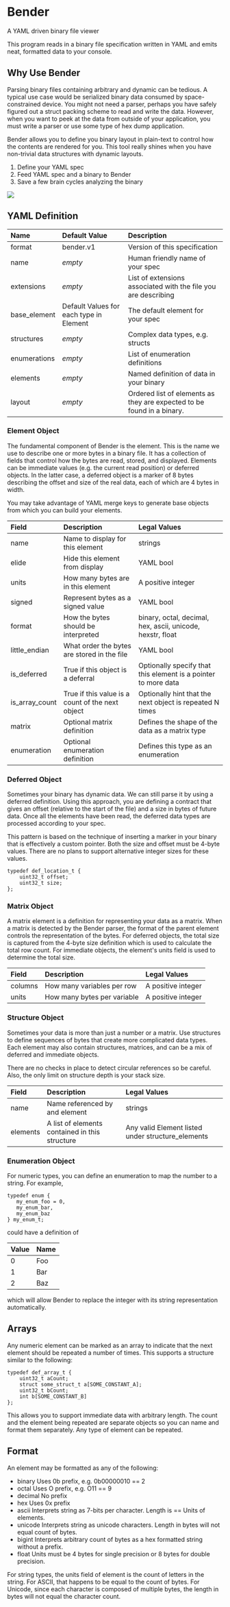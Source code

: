 # Bender
A YAML driven binary file viewer

This program reads in a binary file specification written in YAML and emits neat, formatted data to your console. 

## Why Use Bender 

Parsing binary files containing arbitrary and dynamic can be tedious. A typical use case would be serialized binary 
data consumed by space-constrained device. You might not need a parser, perhaps you have safely figured out a struct 
packing scheme to read and write the data. However, when you want to peek at the data from outside of your application,
you must write a parser or use some type of hex dump application. 

Bender allows you to define you binary layout in plain-text to control how the contents are rendered for you. This 
tool really shines when you have non-trivial data structures with dynamic layouts.

1) Define your YAML spec
2) Feed YAML spec and a binary to Bender
3) Save a few brain cycles analyzing the binary

![](examples/sample_01.PNG)

## YAML Definition
| Name | Default Value | Description |
|:-----|:--------------|:------------|
| format | bender.v1 | Version of this specification |
| name | _empty_ | Human friendly name of your spec |
| extensions | _empty_ | List of extensions associated with the file you are describing |
| base_element | Default Values for each type in Element | The default element for your spec |
| structures | _empty_ | Complex data types, e.g. structs |
| enumerations | _empty_ | List of enumeration definitions |
| elements | _empty_ | Named definition of data in your binary |
| layout | _empty_ | Ordered list of elements as they are expected to be found in a binary. |

### Element Object
The fundamental component of Bender is the element. This is the name we use to describe one or more bytes in a binary 
file. It has a collection of fields that control how the bytes are read, stored, and displayed. Elements can be 
immediate values (e.g. the current read position) or deferred objects. In the latter case, a deferred object is a marker
of 8 bytes describing the offset and size of the real data, each of which are 4 bytes in width.

You may take advantage of YAML merge keys to generate base objects from which you can build your elements.

| Field | Description | Legal Values |
|:------|:------------|:-------------|
| name | Name to display for this element | strings |
| elide | Hide this element from display | YAML bool |
| units | How many bytes are in this element | A positive integer |
| signed | Represent bytes as a signed value | YAML bool |
| format | How the bytes should be interpreted | binary, octal, decimal, hex, ascii, unicode, hexstr, float |
| little_endian | What order the bytes are stored in the file | YAML bool |
| is_deferred | True if this object is a deferral | Optionally specify that this element is a pointer to more data |
| is_array_count| True if this value is a count of the next object | Optionally hint that the next object is repeated N times |
| matrix | Optional matrix definition | Defines the shape of the data as a matrix type |
| enumeration | Optional enumeration definition | Defines this type as an enumeration |

### Deferred Object
Sometimes your binary has dynamic data. We can still parse it by using a deferred definition. Using this approach, you 
are defining a contract that gives an offset (relative to the start of the file) and a size in bytes of future data. 
Once all the elements have been read, the deferred data types are processed according to your spec.

This pattern is based on the technique of inserting a marker in your binary that is effectively a custom pointer. Both 
the size and offset must be 4-byte values. There are no plans to support alternative integer sizes for these values.

```
typedef def_location_t {
	uint32_t offset;
	uint32_t size;
};
```

### Matrix Object
A matrix element is a definition for representing your data as a matrix. When a matrix is detected by the Bender parser, 
the format of the parent element controls the representation of the bytes. For deferred objects, the total size is 
captured from the 4-byte size definition which is used to calculate the total row count. For immediate objects,
the element's units field is used to determine the total size.

| Field | Description | Legal Values |
|:------|:------------|:-------------|
| columns | How many variables per row | A positive integer |
| units | How many bytes per variable | A positive integer |


### Structure Object
Sometimes your data is more than just a number or a matrix. Use structures to define sequences of bytes that create more 
complicated data types. Each element may also contain structures, matrices, and can be a mix of deferred and immediate 
objects.

There are no checks in place to detect circular references so be careful. Also, the only limit on structure depth is 
your stack size. 

| Field | Description | Legal Values |
|:------|:------------|:-------------|
| name  | Name referenced by and element | strings |
| elements | A list of elements contained in this structure | Any valid Element listed under structure_elements |

### Enumeration Object 
For numeric types, you can define an enumeration to map the number to a string. For example, 

```
typedef enum {
   my_enum_foo = 0,
   my_enum_bar,
   my_enum_baz
} my_enum_t;
```

could have a definition of

| Value | Name |
|:------|:-----|
| 0     | Foo  |
| 1     | Bar  |
| 2     | Baz  |

which will allow Bender to replace the integer with its string representation automatically.

## Arrays
Any numeric element can be marked as an array to indicate that the next element should be repeated a number of times. 
This supports a structure similar to the following:

```
typedef def_array_t {
	uint32_t aCount;
	struct some_struct_t a[SOME_CONSTANT_A];
	uint32_t bCount;
	int b[SOME_CONSTANT_B]
};
```

This allows you to support immediate data with arbitrary length. The count and the element being repeated are separate 
objects so you can name and format them separately. Any type of element can be repeated.

## Format 
An element may be formatted as any of the following:

- binary Uses 0b prefix, e.g. 0b00000010 == 2
- octal Uses O prefix, e.g. O11 == 9
- decimal No prefix
- hex Uses 0x prefix
- ascii Interprets string as 7-bits per character. Length is == Units of elements. 
- unicode Interprets string as unicode characters. Length in bytes will not equal count of bytes.
- bigint Interprets arbitrary count of bytes as a hex formatted string without a prefix.
- float Units must be 4 bytes for single precision or 8 bytes for double precision.

For string types, the units field of element is the count of letters in the string. For ASCII, that happens to 
be equal to the count of bytes. For Unicode, since each character is composed of multiple bytes,
the length in bytes will not equal the character count.

